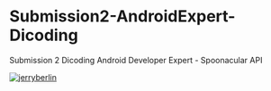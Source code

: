 # Submission2-AndroidExpert-Dicoding
Submission 2 Dicoding Android Developer Expert - Spoonacular API

[![jerryberlin](https://circleci.com/gh/jerryberlin/Submission2-AndroidExpert-Dicoding.svg?style=svg)](https://circleci.com/gh/jerryberlin/Submission2-AndroidExpert-Dicoding)
